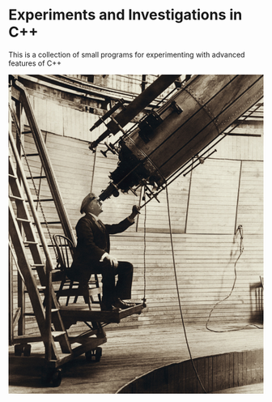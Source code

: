 # Experiments and Investigations in C++

This is a collection of small programs for experimenting with advanced features of C++

![Alt text](Lowell_telescope.jpg?raw=true "Cover")

